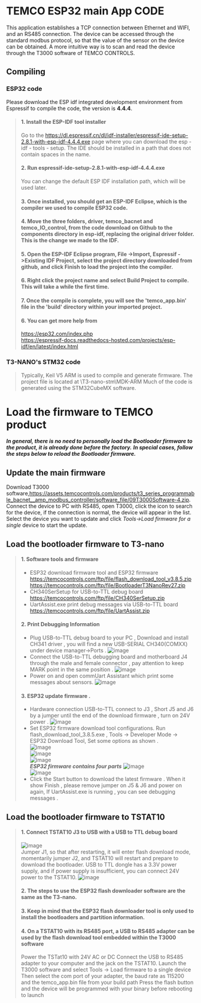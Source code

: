 
# TEMCO ESP32 main App CODE

This application establishes a TCP connection between Ethernet and WIFI, and an RS485 connection. The device can be accessed through the standard modbus protocol, so that the value of the sensor on the device can be obtained. A more intuitive way is to scan and read the device through the T3000 software of TEMCO CONTROLS.


## Compiling

### ESP32 code
Please download the ESP idf integrated development environment from Espressif to compile the code, the version is **4.4.4**.
> #### 1.	Install the ESP-IDF tool installer
> Go to the 
> <https://dl.espressif.cn/dl/idf-installer/espressif-ide-setup-2.8.1-with-esp-idf-4.4.4.exe>
> page where you can download the esp - idf - tools - setup.  The IDE should be installed in a path that does not contain spaces in the name.
> #### 2.  Run espressif-ide-setup-2.8.1-with-esp-idf-4.4.4.exe
> You can change the default ESP IDF installation path, which will be used later.
> #### 3.  Once installed, you should get an ESP-IDF Eclipse, which is the compiler we used to compile ESP32 code.
> #### 4.  Move the three folders, driver, temco_bacnet and temco_IO_control, from the code download on Github to the components directory in esp-idf, replacing the original driver folder. This is the change we made to the IDF.
> #### 5.  Open the ESP-IDF Eclipse program, File ->Import, Espressif ->Existing IDF Project, select the project directory downloaded from github, and click Finish to load the project into the compiler.
> #### 6.  Right click the project name and select Build Project to compile. This will take a while the first time.
> #### 7.  Once the compile is complete, you will see the 'temco_app.bin' file in the 'build' directory within your imported project.
> #### 6.  You can get more help from 
> <https://esp32.com/index.php><br>
> <https://espressif-docs.readthedocs-hosted.com/projects/esp-idf/en/latest/index.html>

### T3-NANO's STM32 code
> Typically, Keil V5 ARM is used to compile and generate firmware.
> The project file is located at \T3-nano-stm\MDK-ARM
> Much of the code is generated using the STM32CubeMX software.


# Load the firmware to TEMCO product
***In general, there is no need to personally load the Bootloader firmware to the product, it is already done before the factory.***
***In special cases, follow the steps below to reload the Bootloader firmware.***

## Update the main firmware
Download T3000 software,<https://assets.temcocontrols.com/products/t3_series_programmable_bacnet__amp_modbus_controller/software_file/09T3000Software-4.zip>.
Connect the device to PC with RS485, open T3000, click the icon to search for the device, if the connection is normal, the device will appear in the list.
Select the device you want to update and click *Tools->Load firmware for a single* device to start the update.

## Load the bootloader firmware to T3-nano
> #### 1.   Software tools and firmware
> -	ESP32 download firmware tool and ESP32 firmware 
> <https://temcocontrols.com/ftp/file/flash_download_tool_v3.8.5.zip>
> <https://temcocontrols.com/ftp/file/BootloaderT3NanoRev27.zip>
> - CH340SerSetup  for  USB-to-TTL debug board  
> <https://temcocontrols.com/ftp/file/CH340SerSetup.zip>
> - UartAssist.exe  print debug messages via USB-to-TTL board  
> <https://temcocontrols.com/ftp/file/UartAssist.zip>
> #### 2.	Print Debugging Information
> - Plug USB-to-TTL debug board to your PC , Download and install CH341 driver , you will find a new USB-SERIAL CH340(COMXX) under device manager->Ports .
> ![image](https://github.com/temcocontrols/T3-programmable-controller-on-ESP32/assets/4134931/1c67dae8-bc83-470c-940e-e6e1dba100cd)
> - Connect the USB-to-TTL debugging board and motherboard J4 through the male and female connector , pay attention to keep MARK point in the same position .
> ![image](https://github.com/temcocontrols/T3-programmable-controller-on-ESP32/assets/4134931/7e101795-dc9a-4673-ab69-f3667590027c)
> - Power on and open commUart  Assistant which print some messages about sensors.
> ![image](https://github.com/temcocontrols/T3-programmable-controller-on-ESP32/assets/4134931/11cca132-0fdd-4670-80b8-12f559312a07)
> #### 3.	ESP32 update firmware .
> - Hardware connection
> USB-to-TTL connect to J3 , Short J5 and J6 by a jumper until the end of the download firmware ,  turn on 24V power .
> ![image](https://github.com/temcocontrols/T3-programmable-controller-on-ESP32/assets/4134931/a60356b1-6843-4d7d-aa69-0e7f4aacd3a7)
> - Set ESP32 firmware download tool configurations.
> Run flash_download_tool_3.8.5.exe , Tools -> Developer Mode -> ESP32 Download Tool,
Set some options as shown .  
> ![image](https://github.com/temcocontrols/T3-programmable-controller-on-ESP32/assets/4134931/2aa8f1dc-f473-4498-927c-82357f223b45)<br>
> ![image](https://github.com/temcocontrols/T3-programmable-controller-on-ESP32/assets/4134931/70dfe252-9187-4045-881f-ad3d6964674e)<br>
> ![image](https://github.com/temcocontrols/T3-programmable-controller-on-ESP32/assets/4134931/2d929262-56f1-4480-ac61-6af4511a1dcc)<br>
> ***ESP32 firmware contains four parts***
> ![image](https://github.com/temcocontrols/T3-programmable-controller-on-ESP32/assets/4134931/de20fa72-f5bd-45fb-a4f4-dc92149bb7c3)<br>
> ![image](https://github.com/temcocontrols/T3-programmable-controller-on-ESP32/assets/4134931/0b1a1d3d-ad20-4f99-938c-8b1571960f26)<br>
> - Click the Start button to download the latest firmware .
When it show Finish , please remove jumper on J5 & J6 and power on again, 
If UartAssist.exe is running  , you can see debugging messages .


## Load the bootloader firmware to TSTAT10
> #### 1.	Connect TSTAT10 J3 to USB with a USB to TTL debug board
> ![image](https://github.com/temcocontrols/T3-programmable-controller-on-ESP32/assets/4134931/744a23a8-de2a-4e09-bdf4-6485398a0600)<br>
> Jumper J1, so that after restarting, it will enter flash download mode, momentarily jumper J2, and TSTAT10 will restart and prepare to download the bootloader.
> USB to TTL dongle has a 3.3V power supply, and if power supply is insufficient, you can connect 24V power to the TSTAT10.
> ![image](https://github.com/temcocontrols/T3-programmable-controller-on-ESP32/assets/4134931/44669f4a-0bf3-4905-bd3a-ad740fa5ec61)
> #### 2. The steps to use the ESP32 flash downloader software are the same as the T3-nano.
> #### 3. Keep in mind that the ESP32 flash downloader tool is only used to install the bootloaders and partition information.
> #### 4. On a TSTAT10 with its RS485 port, a USB to RS485 adapter can be used by the flash download tool embedded within the T3000 software
> Power the TSTat10 with 24V AC or DC
> Connect the USB to RS485 adapter to your computer and the jack on the TSTAT10.
> Launch the T3000 software and select Tools -> Load firmware to a single device
> Then select the com port of your adapter, the baud rate as 115200 and the temco_app.bin file from your build path
> Press the flash button and the device will be programmed with your binary before rebooting to launch

